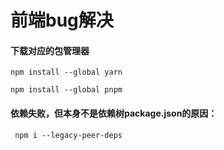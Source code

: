 # 前端bug解决

#### 下载对应的包管理器

```
npm install --global yarn
```

```
npm install --global pnpm
```

#### 依赖失败，但本身不是依赖树package.json的原因：

```
 npm i --legacy-peer-deps
```
